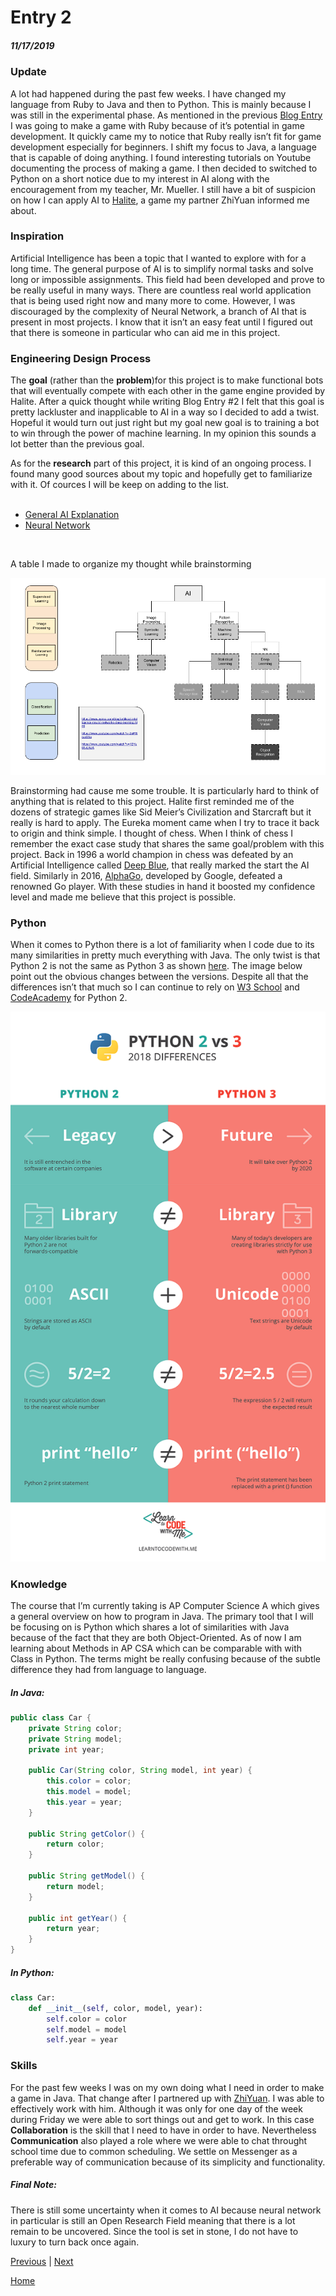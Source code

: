 # Entry 2
##### 11/17/2019

### Update
A lot had happened during the past few weeks. I have changed my language from Ruby to Java and then to Python. This is mainly because I was still in the experimental phase. As mentioned in the previous [Blog Entry](entry01.md) I was going to make a game with Ruby because of it’s potential in game development. It quickly came my to notice that Ruby really isn’t fit for game development especially for beginners. I shift my focus to Java, a language that is capable of doing anything. I found interesting tutorials on Youtube documenting the process of making a game. I then decided to switched to Python on a short notice due to my interest in AI along with the encouragement from my teacher, Mr. Mueller. I still have a bit of suspicion on how I can apply AI to [Halite](https://2018.halite.io/), a game my partner ZhiYuan informed me about.
### Inspiration
Artificial Intelligence has been a topic that I wanted to explore with for a long time. The general purpose of AI is to simplify normal tasks and solve long or impossible assignments. This field had been developed and prove to be really useful in many ways. There are countless real world application that is being used right now and many more to come. However, I was discouraged by the complexity of Neural Network, a branch of AI that is present in most projects. I know that it isn’t an easy feat until I figured out that there is someone in particular who can aid me in this project.
### Engineering Design Process
The **goal** (rather than the **problem**)for this project is to make functional bots that will eventually compete with each other in the game engine provided by Halite. After a quick thought while writing Blog Entry #2 I felt that this goal is pretty lackluster and inapplicable to AI in a way so I decided to add a twist. Hopeful it would turn out just right but my goal new goal is to training a bot to win through the power of machine learning. In my opinion this sounds a lot better than the previous goal.

As for the **research** part of this project, it is kind of an ongoing process. I found many good sources about my topic and hopefully get to familiarize with it. Of cources I will be keep on adding to the list.<br><br>
- [General AI Explanation](https://www.ayima.com/blog/artificial-intelligence-neural-networks-deep-learning.html)<br>
- [Neural Network](https://towardsdatascience.com/the-mostly-complete-chart-of-neural-networks-explained-3fb6f2367464)

<br>


A table I made to organize my thought while brainstorming<br>

![My Table](../ai-table.png)

Brainstorming had cause me some trouble. It is particularly hard to think of anything that is related to this project. Halite first reminded me of the dozens of strategic games like Sid Meier’s Civilization and Starcraft but it really is hard to apply. The Eureka moment came when I try to trace it back to origin and think simple. I thought of chess. When I think of chess I remember the exact case study that shares the same goal/problem with this project. Back in 1996 a world champion in chess was defeated by an Artificial Intelligence called [Deep Blue](https://en.wikipedia.org/wiki/Deep_Blue_(chess_computer)), that really marked the start the AI field. Similarly in 2016, [AlphaGo](https://en.wikipedia.org/wiki/AlphaGo), developed by Google, defeated a renowned Go player. With these studies in hand it boosted my confidence level and made me believe that this project is possible.
### Python
When it comes to Python there is a lot of familiarity when I code due to its many similarities in pretty much everything with Java. The only twist is that Python 2 is not the same as Python 3 as shown [here](https://learntocodewith.me/programming/python/python-2-vs-python-3/). The image below point out the obvious changes between the versions. Despite all that the differences isn’t that much so I can continue to rely on [W3 School](https://www.w3schools.com/python/) and [CodeAcademy](https://www.codecademy.com/learn/learn-python) for Python 2.<br>

![2v3](../2v3.png)

### Knowledge
The course that I’m currently taking is AP Computer Science A which gives a general  overview on how to program in Java. The primary tool that I will be focusing on is Python which shares a lot of similarities with Java because of the fact that they are both Object-Oriented. As of now I am learning about Methods in AP CSA which can be comparable with with Class in Python. The terms might be really confusing because of the subtle difference they had from language to language.

##### In Java:
```Java
public class Car {
    private String color;
    private String model;
    private int year;

    public Car(String color, String model, int year) {
        this.color = color;
        this.model = model;
        this.year = year;
    }

    public String getColor() {
        return color;
    }

    public String getModel() {
        return model;
    }

    public int getYear() {
        return year;
    }
}
```

##### In Python:
```Python
class Car:
    def __init__(self, color, model, year):
        self.color = color
        self.model = model
        self.year = year
```

### Skills
For the past few weeks I was on my own doing what I need in order to make a game in Java. That change after I partnered up with [ZhiYuan](https://github.com/zhiyuanc1718). I was able to effectively work with him. Although it was only for one day of the week during Friday we were able to sort things out and get to work. In this case **Collaboration** is the skill that I need to have in order to have. Nevertheless **Communication** also played a role where we were able to chat throught school time due to common scheduling. We settle on Messenger as a preferable way of communication because of its simplicity and functionality.

##### Final Note:
There is still some uncertainty when it comes to AI because neural network in particular is still an Open Research Field meaning that there is a lot remain to be uncovered. Since the tool is set in stone, I do not have to luxury to turn back once again.







[Previous](entry01.md) | [Next](entry03.md)

[Home](../README.md)